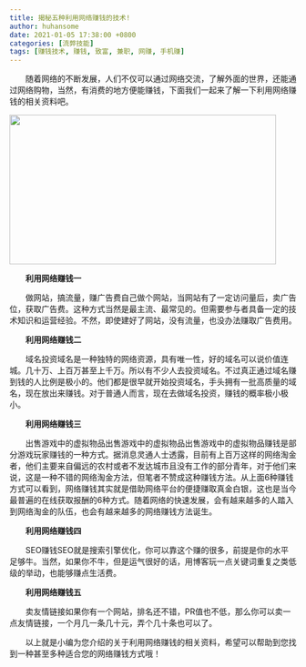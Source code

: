 ```yaml
---
title: 揭秘五种利用网络赚钱的技术!
author: huhansome
date: 2021-01-05 17:38:00 +0800
categories: [流弊技能]
tags: [赚钱技术, 赚钱, 致富, 兼职, 网赚, 手机赚]
---
```



        
　　随着网络的不断发展，人们不仅可以通过网络交流，了解外面的世界，还能通过网络购物，当然，有消费的地方便能赚钱，下面我们一起来了解一下利用网络赚钱的相关资料吧。

<img alt="" src="http://www.jinduoxia.com.cn/d/file/2021-11-11/15fcf22c3c3c3e29d84e6a7a12b72497.jpg" style="width: 468px; height: 263px;"/>

　　**利用网络赚钱一**

　　做网站，搞流量，赚广告费自己做个网站，当网站有了一定访问量后，卖广告位，获取广告费。这种方式当然是最主流、最常见的。但需要参与者具备一定的技术知识和运营经验。不然，即使建好了网站，没有流量，也没办法赚取广告费用。

　　**利用网络赚钱二**

　　域名投资域名是一种独特的网络资源，具有唯一性，好的域名可以说价值连城。几十万、上百万甚至上千万。所以有不少人去投资域名。不过真正通过域名赚到钱的人比例是极小的。他们都是很早就开始投资域名，手头拥有一批高质量的域名，现在放出来赚钱。对于普通人而言，现在去做域名投资，赚钱的概率极小极小。

　　**利用网络赚钱三**

　　出售游戏中的虚拟物品出售游戏中的虚拟物品出售游戏中的虚拟物品赚钱是部分游戏玩家赚钱的一种方式。据消息灵通人士透露，目前有上百万这样的网络淘金者，他们主要来自偏远的农村或者不发达城市且没有工作的部分青年，对于他们来说，这是一种不错的网络淘金方法，但笔者不赞成这种赚钱方法。从上面6种赚钱方式可以看到，网络赚钱其实就是借助网络平台的便捷赚取真金白银，这也是当今最普遍的在线获取报酬的6种方式。随着网络的快速发展，会有越来越多的人踏入到网络淘金的队伍，也会有越来越多的网络赚钱方法诞生。

　　**利用网络赚钱四**

　　SEO赚钱SEO就是搜索引擎优化，你可以靠这个赚的很多，前提是你的水平足够牛。当然，如果你不牛，但是运气很好的话，用博客玩一点关键词重复之类低级的举动，也能够赚点生活费。

　　**利用网络赚钱五**

　　卖友情链接如果你有一个网站，排名还不错，PR值也不低，那么你可以卖一点友情链接，一个月几一条几十元，弄个几十条也可以了。

　　以上就是小编为您介绍的关于利用网络赚钱的相关资料，希望可以帮助到您找到一种甚至多种适合您的网络赚钱方式哦！
